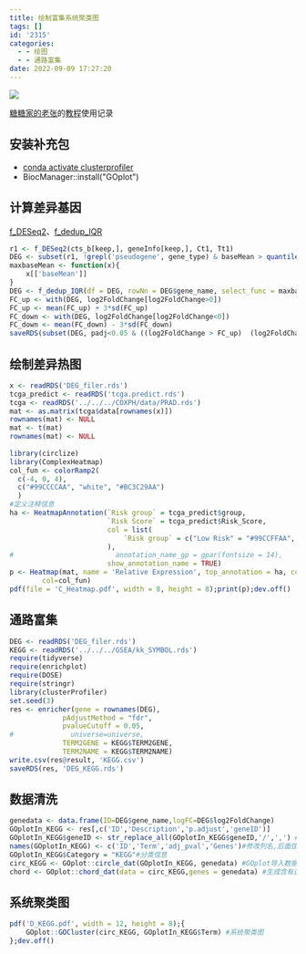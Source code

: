 ```yaml
---
title: 绘制富集系统聚类图
tags: []
id: '2315'
categories:
  - - 绘图
  - - 通路富集
date: 2022-09-09 17:27:20
---
```


![](https://img-cdn.limour.top/2022/09/09/631af8b6cc56b.png)

[糖糖家的老张](https://www.zhihu.com/people/sheng-ke-yuan-de-lao-zhang)的[教程](https://zhuanlan.zhihu.com/p/377356510)使用记录

## 安装补充包

*   [conda activate clusterprofiler](https://occdn.limour.top/2126.html)
*   BiocManager::install("GOplot")

## 计算差异基因

[f\_DESeq2](https://occdn.limour.top/2132.html)、[f\_dedup\_IQR](https://occdn.limour.top/2157.html)

```R
r1 <- f_DESeq2(cts_b[keep,], geneInfo[keep,], Ct1, Tt1)
DEG <- subset(r1, !grepl('pseudogene', gene_type) & baseMean > quantile(baseMean)['25%'])
maxbaseMean <- function(x){
    x[['baseMean']]
}
DEG <- f_dedup_IQR(df = DEG, rowNn = DEG$gene_name, select_func = maxbaseMean)
FC_up <- with(DEG, log2FoldChange[log2FoldChange>0])
FC_up <- mean(FC_up) + 3*sd(FC_up)
FC_down <- with(DEG, log2FoldChange[log2FoldChange<0])
FC_down <- mean(FC_down) - 3*sd(FC_down)
saveRDS(subset(DEG, padj<0.05 & ((log2FoldChange > FC_up)  (log2FoldChange < FC_down))), 'DEG_filer.rds')
```

## 绘制差异热图

```R
x <- readRDS('DEG_filer.rds')
tcga_predict <- readRDS('tcga.predict.rds')
tcga <- readRDS('../../../COXPH/data/PRAD.rds')
mat <- as.matrix(tcga$data[rownames(x)])
rownames(mat) <- NULL
mat <- t(mat)
rownames(mat) <- NULL
 
library(circlize)
library(ComplexHeatmap)
col_fun <- colorRamp2(
  c(-4, 0, 4), 
  c("#99CCCCAA", "white", "#BC3C29AA")
  )
#定义注释信息
ha <- HeatmapAnnotation(`Risk group` = tcga_predict$group,
                        `Risk Score` = tcga_predict$Risk_Score,
                        col = list(
                            `Risk group` = c("Low Risk" = "#99CCFFAA", 'High Risk' = '#FF6666AA')
                        ),
#                         annotation_name_gp = gpar(fontsize = 14),
                        show_annotation_name = TRUE)
p <- Heatmap(mat, name = 'Relative Expression', top_annotation = ha, column_order = order(tcga_predict$Risk_Score),
        col=col_fun)
pdf(file = 'C_Heatmap.pdf', width = 8, height = 8);print(p);dev.off()
```

## 通路富集

```R
DEG <- readRDS('DEG_filer.rds')
KEGG <- readRDS('../../../GSEA/kk_SYMBOL.rds')
require(tidyverse)
require(enrichplot)
require(DOSE)
require(stringr)
library(clusterProfiler)
set.seed(3)
res <- enricher(gene = rownames(DEG), 
             pAdjustMethod = "fdr",
             pvalueCutoff = 0.05,
#              universe=universe,
             TERM2GENE = KEGG$TERM2GENE,
             TERM2NAME = KEGG$TERM2NAME)
write.csv(res@result, 'KEGG.csv')
saveRDS(res, 'DEG_KEGG.rds')
```

## 数据清洗

```R
genedata <- data.frame(ID=DEG$gene_name,logFC=DEG$log2FoldChange)
GOplotIn_KEGG <- res[,c('ID','Description','p.adjust','geneID')]
GOplotIn_KEGG$geneID <- str_replace_all(GOplotIn_KEGG$geneID,'/',',') #把GeneID列中的’/’替换成‘,’
names(GOplotIn_KEGG) <- c('ID','Term','adj_pval','Genes')#修改列名,后面弦图绘制的时候需要这样的格式
GOplotIn_KEGG$Category = "KEGG"#分类信息
circ_KEGG <- GOplot::circle_dat(GOplotIn_KEGG, genedata) #GOplot导入数据格式整理
chord <- GOplot::chord_dat(data = circ_KEGG,genes = genedata) #生成含有选定基因的数据框
```

## 系统聚类图

```R
pdf('D_KEGG.pdf', width = 12, height = 8);{
    GOplot::GOCluster(circ_KEGG, GOplotIn_KEGG$Term) #系统聚类图
};dev.off()
```